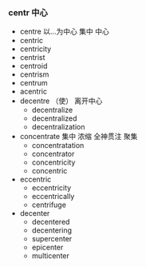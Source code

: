 ### centr 中心

- centre 以...为中心 集中  中心
- centric
- centricity
- centrist
- centroid
- centrism
- centrum
- acentric
- decentre （使） 离开中心
	- decentralize 
	- decentralized
	- decentralization
- concentrate 集中 浓缩 全神贯注 聚集
	- concentratation
	- concentrator
	- concentricity
	- concentric
- eccentric
	- eccentricity
	- eccentrically
	- centrifuge
- decenter
	- decentered
	- decentering
	- supercenter
	- epicenter
	- multicenter